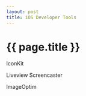```yaml
---
layout: post
title: iOS Developer Tools
---
```


{{ page.title }}
================

IconKit

Liveview Screencaster

ImageOptim
